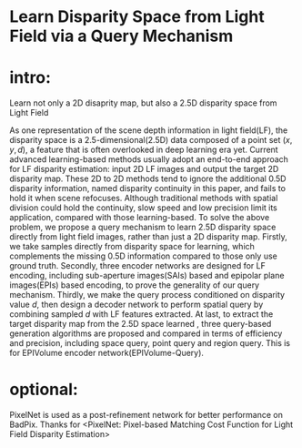 # Learn Disparity Space from Light Field via a Query Mechanism

# intro: 
Learn not only a 2D disaprity map, but also a 2.5D disparity space from  Light Field

As one representation of the scene depth information in light field(LF), the disparity space is a 2.5-dimensional(2.5D) data composed of a point set $(x, y, d)$, a feature that is often overlooked in deep learning era yet. Current advanced learning-based methods usually adopt an end-to-end approach for LF disparity estimation: input 2D LF images and output the target 2D disparity map. These 2D to 2D methods tend to ignore the additional 0.5D disparity information, named disparity continuity in this paper, and fails to hold it when scene refocuses. Although traditional methods with spatial division could hold the continuity, slow speed and low precision limit its application, compared with those learning-based. To solve the above problem, we propose a query mechanism to learn 2.5D disparity space directly from light field images, rather than just a 2D disparity map. Firstly, we take samples directly from disparity space for learning, which complements the missing 0.5D information compared to those only use ground truth.  Secondly, three encoder networks are designed for LF encoding, including sub-aperture images(SAIs) based and epipolar plane images(EPIs) based encoding, to prove the generality of our query mechanism. Thirdly, we make the query process conditioned on disparity value $d$, then design a decoder network to perform spatial query by combining sampled $d$ with LF features extracted. At last, to extract the target disparity map from the 2.5D space learned , three query-based generation algorithms are proposed and compared in terms of efficiency and precision, including space query, point query and region query.    This is for EPIVolume encoder network(EPIVolume-Query).

# optional:
PixelNet is used as a post-refinement network for better performance on BadPix. Thanks for <PixelNet: Pixel-based Matching Cost Function for Light Field Disparity Estimation>
